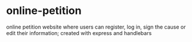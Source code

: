 # online-petition
online petition website where users can register, log in, sign the cause or edit their information; created with express and handlebars
